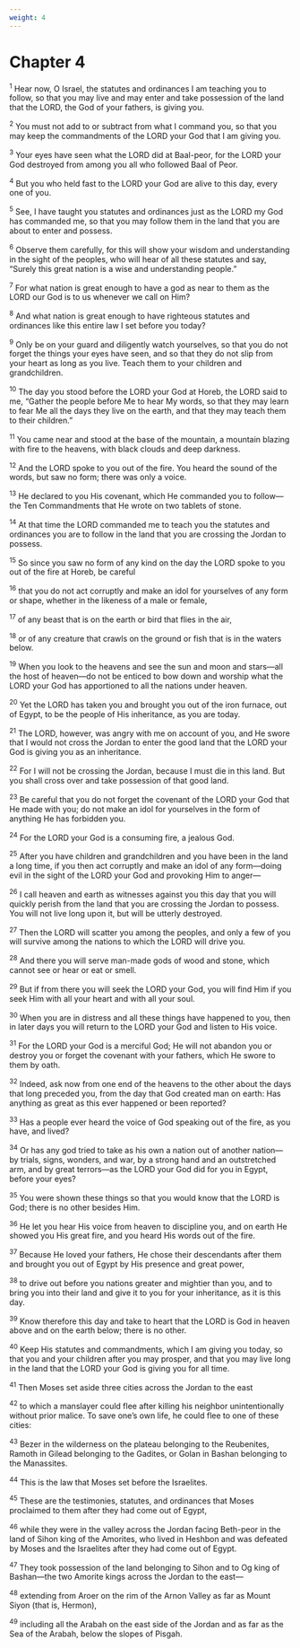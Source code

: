 ```yaml
---
weight: 4
---
```


# Chapter 4

<sup>1</sup> Hear now, O Israel, the statutes and ordinances I am teaching you to follow, so that you may live and may enter and take possession of the land that the LORD, the God of your fathers, is giving you. 

<sup>2</sup> You must not add to or subtract from what I command you, so that you may keep the commandments of the LORD your God that I am giving you. 

<sup>3</sup> Your eyes have seen what the LORD did at Baal-peor, for the LORD your God destroyed from among you all who followed Baal of Peor. 

<sup>4</sup> But you who held fast to the LORD your God are alive to this day, every one of you. 

<sup>5</sup> See, I have taught you statutes and ordinances just as the LORD my God has commanded me, so that you may follow them in the land that you are about to enter and possess. 

<sup>6</sup> Observe them carefully, for this will show your wisdom and understanding in the sight of the peoples, who will hear of all these statutes and say, “Surely this great nation is a wise and understanding people.” 

<sup>7</sup> For what nation is great enough to have a god as near to them as the LORD our God is to us whenever we call on Him? 

<sup>8</sup> And what nation is great enough to have righteous statutes and ordinances like this entire law I set before you today? 

<sup>9</sup> Only be on your guard and diligently watch yourselves, so that you do not forget the things your eyes have seen, and so that they do not slip from your heart as long as you live. Teach them to your children and grandchildren. 

<sup>10</sup> The day you stood before the LORD your God at Horeb, the LORD said to me, “Gather the people before Me to hear My words, so that they may learn to fear Me all the days they live on the earth, and that they may teach them to their children.” 

<sup>11</sup> You came near and stood at the base of the mountain, a mountain blazing with fire to the heavens, with black clouds and deep darkness. 

<sup>12</sup> And the LORD spoke to you out of the fire. You heard the sound of the words, but saw no form; there was only a voice. 

<sup>13</sup> He declared to you His covenant, which He commanded you to follow—the Ten Commandments that He wrote on two tablets of stone. 

<sup>14</sup> At that time the LORD commanded me to teach you the statutes and ordinances you are to follow in the land that you are crossing the Jordan to possess. 

<sup>15</sup> So since you saw no form of any kind on the day the LORD spoke to you out of the fire at Horeb, be careful 

<sup>16</sup> that you do not act corruptly and make an idol for yourselves of any form or shape, whether in the likeness of a male or female, 

<sup>17</sup> of any beast that is on the earth or bird that flies in the air, 

<sup>18</sup> or of any creature that crawls on the ground or fish that is in the waters below. 

<sup>19</sup> When you look to the heavens and see the sun and moon and stars—all the host of heaven—do not be enticed to bow down and worship what the LORD your God has apportioned to all the nations under heaven. 

<sup>20</sup> Yet the LORD has taken you and brought you out of the iron furnace, out of Egypt, to be the people of His inheritance, as you are today. 

<sup>21</sup> The LORD, however, was angry with me on account of you, and He swore that I would not cross the Jordan to enter the good land that the LORD your God is giving you as an inheritance. 

<sup>22</sup> For I will not be crossing the Jordan, because I must die in this land. But you shall cross over and take possession of that good land. 

<sup>23</sup> Be careful that you do not forget the covenant of the LORD your God that He made with you; do not make an idol for yourselves in the form of anything He has forbidden you. 

<sup>24</sup> For the LORD your God is a consuming fire, a jealous God. 

<sup>25</sup> After you have children and grandchildren and you have been in the land a long time, if you then act corruptly and make an idol of any form—doing evil in the sight of the LORD your God and provoking Him to anger— 

<sup>26</sup> I call heaven and earth as witnesses against you this day that you will quickly perish from the land that you are crossing the Jordan to possess. You will not live long upon it, but will be utterly destroyed. 

<sup>27</sup> Then the LORD will scatter you among the peoples, and only a few of you will survive among the nations to which the LORD will drive you. 

<sup>28</sup> And there you will serve man-made gods of wood and stone, which cannot see or hear or eat or smell. 

<sup>29</sup> But if from there you will seek the LORD your God, you will find Him if you seek Him with all your heart and with all your soul. 

<sup>30</sup> When you are in distress and all these things have happened to you, then in later days you will return to the LORD your God and listen to His voice. 

<sup>31</sup> For the LORD your God is a merciful God; He will not abandon you or destroy you or forget the covenant with your fathers, which He swore to them by oath. 

<sup>32</sup> Indeed, ask now from one end of the heavens to the other about the days that long preceded you, from the day that God created man on earth: Has anything as great as this ever happened or been reported? 

<sup>33</sup> Has a people ever heard the voice of God speaking out of the fire, as you have, and lived? 

<sup>34</sup> Or has any god tried to take as his own a nation out of another nation—by trials, signs, wonders, and war, by a strong hand and an outstretched arm, and by great terrors—as the LORD your God did for you in Egypt, before your eyes? 

<sup>35</sup> You were shown these things so that you would know that the LORD is God; there is no other besides Him. 

<sup>36</sup> He let you hear His voice from heaven to discipline you, and on earth He showed you His great fire, and you heard His words out of the fire. 

<sup>37</sup> Because He loved your fathers, He chose their descendants after them and brought you out of Egypt by His presence and great power, 

<sup>38</sup> to drive out before you nations greater and mightier than you, and to bring you into their land and give it to you for your inheritance, as it is this day. 

<sup>39</sup> Know therefore this day and take to heart that the LORD is God in heaven above and on the earth below; there is no other. 

<sup>40</sup> Keep His statutes and commandments, which I am giving you today, so that you and your children after you may prosper, and that you may live long in the land that the LORD your God is giving you for all time. 

<sup>41</sup> Then Moses set aside three cities across the Jordan to the east 

<sup>42</sup> to which a manslayer could flee after killing his neighbor unintentionally without prior malice. To save one’s own life, he could flee to one of these cities: 

<sup>43</sup> Bezer in the wilderness on the plateau belonging to the Reubenites, Ramoth in Gilead belonging to the Gadites, or Golan in Bashan belonging to the Manassites. 

<sup>44</sup> This is the law that Moses set before the Israelites. 

<sup>45</sup> These are the testimonies, statutes, and ordinances that Moses proclaimed to them after they had come out of Egypt, 

<sup>46</sup> while they were in the valley across the Jordan facing Beth-peor in the land of Sihon king of the Amorites, who lived in Heshbon and was defeated by Moses and the Israelites after they had come out of Egypt. 

<sup>47</sup> They took possession of the land belonging to Sihon and to Og king of Bashan—the two Amorite kings across the Jordan to the east— 

<sup>48</sup> extending from Aroer on the rim of the Arnon Valley as far as Mount Siyon (that is, Hermon), 

<sup>49</sup> including all the Arabah on the east side of the Jordan and as far as the Sea of the Arabah, below the slopes of Pisgah. 


